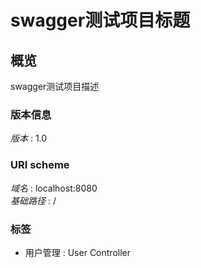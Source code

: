 # swagger测试项目标题


<a name="overview"></a>
## 概览
swagger测试项目描述


### 版本信息
*版本* : 1.0


### URI scheme
*域名* : localhost:8080  
*基础路径* : /


### 标签

* 用户管理 : User Controller




